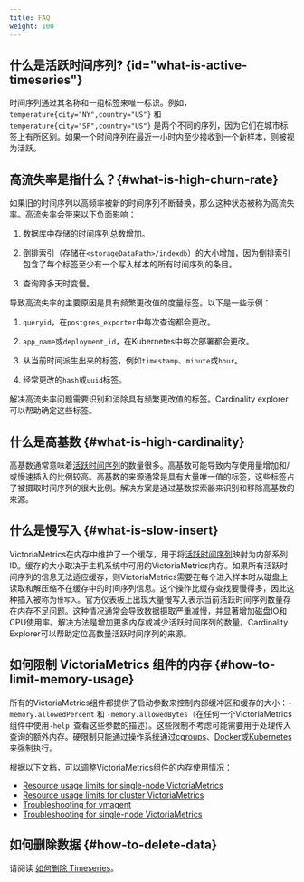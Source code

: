 ```yaml
---
title: FAQ
weight: 100
---
```


## 什么是活跃时间序列?  {id="what-is-active-timeseries"}
时间序列通过其名称和一组标签来唯一标识。例如，`temperature{city="NY",country="US"}` 和 `temperature{city="SF",country="US"}` 是两个不同的序列，因为它们在城市标签上有所区别。如果一个时间序列在最近一小时内至少接收到一个新样本，则被视为活跃。

## 高流失率是指什么？{#what-is-high-churn-rate}
如果旧的时间序列以高频率被新的时间序列不断替换，那么这种状态被称为高流失率。高流失率会带来以下负面影响：

1. 数据库中存储的时间序列总数增加。

2. 倒排索引（存储在`<storageDataPath>/indexdb`）的大小增加，因为倒排索引包含了每个标签至少有一个写入样本的所有时间序列的条目。

3. 查询跨多天时变慢。

导致高流失率的主要原因是具有频繁更改值的度量标签。以下是一些示例：

1. `queryid`，在`postgres_exporter`中每次查询都会更改。

2. `app_name`或`deployment_id`，在Kubernetes中每次部署都会更改。

3. 从当前时间派生出来的标签，例如`timestamp`、`minute`或`hour`。

4. 经常更改的`hash`或`uuid`标签。

解决高流失率问题需要识别和消除具有频繁更改值的标签。Cardinality explorer可以帮助确定这些标签。

## 什么是高基数 {#what-is-high-cardinality}
高基数通常意味着[活跃时间序列](https://www.victoriametrics.com.cn/victoriametrics/faq#what-is-an-active-time-series)的数量很多。高基数可能导致内存使用量增加和/或慢速插入的比例较高。高基数的来源通常是具有大量唯一值的标签，这些标签占了被摄取时间序列的很大比例。解决方案是通过基数探索器来识别和移除高基数的来源。

## 什么是慢写入 {#what-is-slow-insert}
VictoriaMetrics在内存中维护了一个缓存，用于将[活跃时间序列](https://www.victoriametrics.com.cn/victoriametrics/faq#what-is-an-active-time-series)映射为内部系列ID。缓存的大小取决于主机系统中可用的VictoriaMetrics内存。如果所有活跃时间序列的信息无法适应缓存，则VictoriaMetrics需要在每个进入样本时从磁盘上读取和解压缩不在缓存中的时间序列信息。这个操作比缓存查找要慢得多，因此这种插入被称为`慢写入`。官方仪表板上出现大量慢写入表示当前活跃时间序列数量存在内存不足问题。这种情况通常会导致数据摄取严重减慢，并显著增加磁盘IO和CPU使用率。解决方法是增加更多内存或减少活跃时间序列的数量。Cardinality Explorer可以帮助定位高数量活跃时间序列的来源。

## 如何限制 VictoriaMetrics 组件的内存 {#how-to-limit-memory-usage}
所有的VictoriaMetrics组件都提供了启动参数来控制内部缓冲区和缓存的大小：`-memory.allowedPercent` 和 `-memory.allowedBytes`（在任何一个VictoriaMetrics组件中使用`-help `查看这些参数的描述）。这些限制不考虑可能需要用于处理传入查询的额外内存。硬限制只能通过操作系统通过[cgroups](https://en.wikipedia.org/wiki/Cgroups)、[Docker](https://docs.docker.com/config/containers/resource_constraints)或[Kubernetes](https://kubernetes.io/docs/concepts/configuration/manage-resources-containers)来强制执行。

根据以下文档，可以调整VictoriaMetrics组件的内存使用情况：

+ [Resource usage limits for single-node VictoriaMetrics](https://docs.victoriametrics.com/#resource-usage-limits)
+ [Resource usage limits for cluster VictoriaMetrics](https://docs.victoriametrics.com/Cluster-VictoriaMetrics.html#resource-usage-limits)
+ [Troubleshooting for vmagent](https://docs.victoriametrics.com/vmagent.html#troubleshooting)
+ [Troubleshooting for single-node VictoriaMetrics](https://docs.victoriametrics.com/#troubleshooting)

## 如何删除数据 {#how-to-delete-data}
请阅读 [如何删除 Timeseries](https://www.victoriametrics.com.cn/victoriametrics/dan-ji-ban-ben#ru-he-shan-chu-timeseries)。

